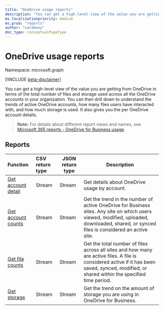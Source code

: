 ```yaml
---
title: "OneDrive usage reports"
description: "You can get a high-level view of the value you are getting from OneDrive in terms of the total number of files and storage used across all the OneDrive accounts in your organization. You can then drill down to understand the trends of active OneDrive accounts, how many files users have interacted with, and how much storage is used. It also gives you the per OneDrive account details."
ms.localizationpriority: medium
ms.prod: "reports"
author: "sarahwxy"
doc_type: conceptualPageType
---
```


# OneDrive usage reports

Namespace: microsoft.graph

[!INCLUDE [beta-disclaimer](../../includes/beta-disclaimer.md)]

You can get a high-level view of the value you are getting from OneDrive in terms of the total number of files and storage used across all the OneDrive accounts in your organization. You can then drill down to understand the trends of active OneDrive accounts, how many files users have interacted with, and how much storage is used. It also gives you the per OneDrive account details.

> **Note:** For details about different report views and names, see [Microsoft 365 reports - OneDrive for Business usage](https://support.office.com/client/OneDrive-for-Business-usage-0de3b312-c4e8-4e4b-a02d-32b2f726a680).

## Reports

| Function                                                     | CSV return type | JSON return type | Description                                                  |
| :----------------------------------------------------------- | :-------------- | ---------------- | ------------------------------------------------------------ |
| [Get account detail](../api/reportroot-getonedriveusageaccountdetail.md) | Stream          | Stream           | Get details about OneDrive usage by account.                 |
| [Get account counts](../api/reportroot-getonedriveusageaccountcounts.md) | Stream          | Stream           | Get the trend in the number of active OneDrive for Business sites. Any site on which users viewed, modified, uploaded, downloaded, shared, or synced files is considered an active site. |
| [Get file counts](../api/reportroot-getonedriveusagefilecounts.md) | Stream          | Stream           | Get the total number of files across all sites and how many are active files. A file is considered active if it has been saved, synced, modified, or shared within the specified time period. |
| [Get storage](../api/reportroot-getonedriveusagestorage.md)  | Stream          | Stream           | Get the trend on the amount of storage you are using in OneDrive for Business. |


